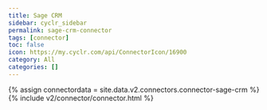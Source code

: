 ```yaml
---
title: Sage CRM
sidebar: cyclr_sidebar
permalink: sage-crm-connector
tags: [connector]
toc: false
icon: https://my.cyclr.com/api/ConnectorIcon/16900
category: All
categories: []
---
```

{% assign connectordata = site.data.v2.connectors.connector-sage-crm %}
{% include v2/connector/connector.html %}	
